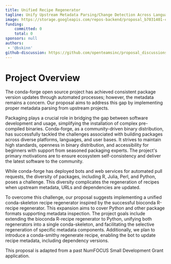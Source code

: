 ```yaml
---
title: Unified Recipe Regenerator
tagline: Unify Upstream Metadata Parsing/Change Detection Across Languages & Improve Recipe Regeneration
image: https://storage.googleapis.com/repos-backend/proposal_b7031401-c426-47c7-be53-1cda5c0bf91d.png
funding:
    committed: 0
    total: 0
sponsors: null
authors: 
 - '@bskinn'
github-discussion: https://github.com/openteamsinc/proposal_discussions/discussions/66
---
```


# Project Overview

The conda-forge open source project has achieved consistent package version updates through automated processes; however, the metadata remains a concern. Our proposal aims to address this gap by implementing proper metadata parsing from upstream projects.

Packaging plays a crucial role in bridging the gap between software development and usage, simplifying the installation of complex pre-compiled binaries. Conda-forge, as a community-driven binary distribution, has successfully tackled the challenges associated with building packages across diverse platforms, languages, and user bases. It strives to maintain high standards, openness in binary distribution, and accessibility for beginners with support from seasoned packaging experts. The project's primary motivations are to ensure ecosystem self-consistency and deliver the latest software to the community.

While conda-forge has deployed bots and web services for automated pull requests, the diversity of packages, including R, Julia, Perl, and Python, poses a challenge. This diversity complicates the regeneration of recipes when upstream metadata, URLs and dependencies are updated.

To overcome this challenge, our proposal suggests implementing a unified conda-skeleton recipe regenerator inspired by the successful bioconda R-recipe regenerator. This expansion aims to cover Python and other package formats supporting metadata inspection. The project goals include extending the bioconda R-recipe regenerator to Python, unifying both regenerators into a single conda-skeleton, and facilitating the selective regeneration of specific metadata components. Additionally, we plan to introduce a conda-smithy regenerate recipe, enabling the bot to update recipe metadata, including dependency versions.

This proposal is adapted from a past NumFOCUS Small Development Grant application.